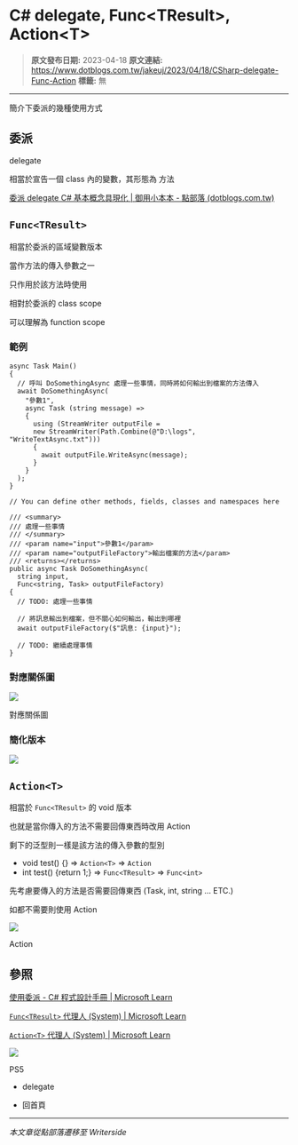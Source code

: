 # C# delegate, Func&lt;TResult&gt;, Action&lt;T&gt;

> **原文發布日期:** 2023-04-18
> **原文連結:** https://www.dotblogs.com.tw/jakeuj/2023/04/18/CSharp-delegate-Func-Action
> **標籤:** 無

---

簡介下委派的幾種使用方式

## 委派

delegate

相當於宣告一個 class 內的變數，其形態為 方法

[委派 delegate C# 基本概念具現化 | 御用小本本 - 點部落 (dotblogs.com.tw)](https://dotblogs.com.tw/jakeuj/2012/10/30/CSharp-delegate)

## `Func<TResult>`

相當於委派的區域變數版本

當作方法的傳入參數之一

只作用於該方法時使用

相對於委派的 class scope

可以理解為 function scope

### 範例

```
async Task Main()
{
  // 呼叫 DoSomethingAsync 處理一些事情，同時將如何輸出到檔案的方法傳入
  await DoSomethingAsync(
    "參數1",
    async Task (string message) =>
    {
      using (StreamWriter outputFile =
      new StreamWriter(Path.Combine(@"D:\logs", "WriteTextAsync.txt")))
      {
        await outputFile.WriteAsync(message);
      }
    }
  );
}

// You can define other methods, fields, classes and namespaces here

/// <summary>
/// 處理一些事情
/// </summary>
///	<param name="input">參數1</param>
///	<param name="outputFileFactory">輸出檔案的方法</param>
/// <returns></returns>
public async Task DoSomethingAsync(
  string input,
  Func<string, Task> outputFileFactory)
{
  // TODO: 處理一些事情

  // 將訊息輸出到檔案，但不關心如何輸出，輸出到哪裡
  await outputFileFactory($"訊息: {input}");

  // TODO: 繼續處理事情
}
```

### 對應關係圖

![](https://dotblogsfile.blob.core.windows.net/user/小小朱/7bdeeccd-06ec-4edf-87f6-4520d8919414/1681801092.png.png)

對應關係圖

### 簡化版本

![](https://dotblogsfile.blob.core.windows.net/user/小小朱/7bdeeccd-06ec-4edf-87f6-4520d8919414/1681803742.png.png)

## `Action<T>`

相當於 `Func<TResult>` 的 void 版本

也就是當你傳入的方法不需要回傳東西時改用 Action

剩下的泛型則一樣是該方法的傳入參數的型別

* void test() {} => `Action<T>` => `Action`
* int test() {return 1;} => `Func<TResult>` => `Func<int>`

先考慮要傳入的方法是否需要回傳東西 (Task, int, string … ETC.)

如都不需要則使用 Action

![](https://dotblogsfile.blob.core.windows.net/user/小小朱/7bdeeccd-06ec-4edf-87f6-4520d8919414/1681804146.png.png)

Action

## 參照

[使用委派 - C# 程式設計手冊 | Microsoft Learn](https://learn.microsoft.com/zh-tw/dotnet/csharp/programming-guide/delegates/using-delegates)

[`Func<TResult>` 代理人 (System) | Microsoft Learn](https://learn.microsoft.com/zh-tw/dotnet/api/system.func-1?view=net-7.0)

[`Action<T>` 代理人 (System) | Microsoft Learn](https://learn.microsoft.com/zh-tw/dotnet/api/system.action-1?view=net-7.0)

![](https://card.psnprofiles.com/1/jakeuj.png)

PS5

* delegate

* 回首頁

---

*本文章從點部落遷移至 Writerside*
